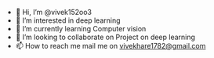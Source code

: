 - 👋 Hi, I’m @vivek152oo3
- 👀 I’m interested in deep learning
- 🌱 I’m currently learning Computer vision
- 💞️ I’m looking to collaborate on Project on deep learning 
- 📫 How to reach me mail me on vivekhare1782@gmail.com

<!---
vivek152oo3/vivek152oo3 is a ✨ special ✨ repository because its `README.md` (this file) appears on your GitHub profile.
You can click the Preview link to take a look at your changes.
--->

